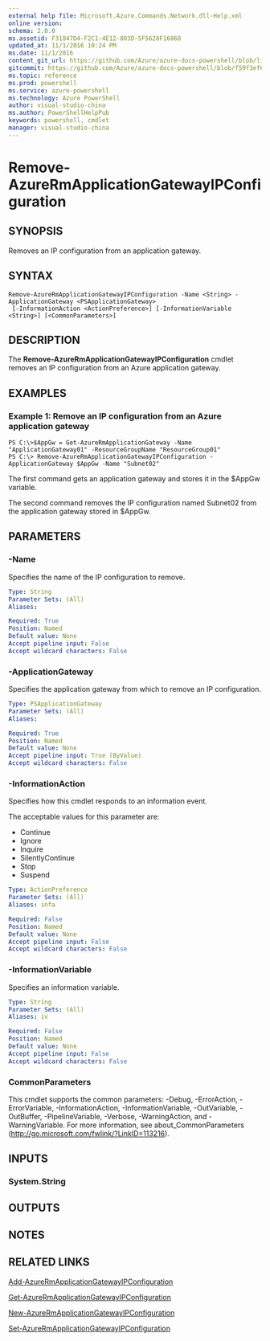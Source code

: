 ```yaml
---
external help file: Microsoft.Azure.Commands.Network.dll-Help.xml
online version: 
schema: 2.0.0
ms.assetid: F31847D4-F2C1-4E12-803D-5F5628F16868
updated_at: 11/1/2016 10:24 PM
ms.date: 11/1/2016
content_git_url: https://github.com/Azure/azure-docs-powershell/blob/live/azureps-cmdlets-docs/ResourceManager/AzureRM.Network/v2.1.0/Remove-AzureRmApplicationGatewayIPConfiguration.md
gitcommit: https://github.com/Azure/azure-docs-powershell/blob/f59f3ef60bc592383812213e69fd77ba950759ed/azureps-cmdlets-docs/ResourceManager/AzureRM.Network/v2.1.0/Remove-AzureRmApplicationGatewayIPConfiguration.md
ms.topic: reference
ms.prod: powershell
ms.service: azure-powershell
ms.technology: Azure PowerShell
author: visual-studio-china
ms.author: PowerShellHelpPub
keywords: powershell, cmdlet
manager: visual-studio-china
---
```


# Remove-AzureRmApplicationGatewayIPConfiguration

## SYNOPSIS
Removes an IP configuration from an application gateway.

## SYNTAX

```
Remove-AzureRmApplicationGatewayIPConfiguration -Name <String> -ApplicationGateway <PSApplicationGateway>
 [-InformationAction <ActionPreference>] [-InformationVariable <String>] [<CommonParameters>]
```

## DESCRIPTION
The **Remove-AzureRmApplicationGatewayIPConfiguration** cmdlet removes an IP configuration from an Azure application gateway.

## EXAMPLES

### Example 1: Remove an IP configuration from an Azure application gateway
```
PS C:\>$AppGw = Get-AzureRmApplicationGateway -Name "ApplicationGateway01" -ResourceGroupName "ResourceGroup01"
PS C:\> Remove-AzureRmApplicationGatewayIPConfiguration -ApplicationGateway $AppGw -Name "Subnet02"
```

The first command gets an application gateway and stores it in the $AppGw variable.

The second command removes the IP configuration named Subnet02 from the application gateway stored in $AppGw.

## PARAMETERS

### -Name
Specifies the name of the IP configuration to remove.

```yaml
Type: String
Parameter Sets: (All)
Aliases: 

Required: True
Position: Named
Default value: None
Accept pipeline input: False
Accept wildcard characters: False
```

### -ApplicationGateway
Specifies the application gateway from which to remove an IP configuration.

```yaml
Type: PSApplicationGateway
Parameter Sets: (All)
Aliases: 

Required: True
Position: Named
Default value: None
Accept pipeline input: True (ByValue)
Accept wildcard characters: False
```

### -InformationAction
Specifies how this cmdlet responds to an information event.

The acceptable values for this parameter are:

- Continue
- Ignore
- Inquire
- SilentlyContinue
- Stop
- Suspend

```yaml
Type: ActionPreference
Parameter Sets: (All)
Aliases: infa

Required: False
Position: Named
Default value: None
Accept pipeline input: False
Accept wildcard characters: False
```

### -InformationVariable
Specifies an information variable.

```yaml
Type: String
Parameter Sets: (All)
Aliases: iv

Required: False
Position: Named
Default value: None
Accept pipeline input: False
Accept wildcard characters: False
```

### CommonParameters
This cmdlet supports the common parameters: -Debug, -ErrorAction, -ErrorVariable, -InformationAction, -InformationVariable, -OutVariable, -OutBuffer, -PipelineVariable, -Verbose, -WarningAction, and -WarningVariable. For more information, see about_CommonParameters (http://go.microsoft.com/fwlink/?LinkID=113216).

## INPUTS

### System.String

## OUTPUTS

## NOTES

## RELATED LINKS

[Add-AzureRmApplicationGatewayIPConfiguration](xref:ResourceManager/AzureRM.Network/v2.1.0/Add-AzureRmApplicationGatewayIPConfiguration.md)

[Get-AzureRmApplicationGatewayIPConfiguration](xref:ResourceManager/AzureRM.Network/v2.1.0/Get-AzureRmApplicationGatewayIPConfiguration.md)

[New-AzureRmApplicationGatewayIPConfiguration](xref:ResourceManager/AzureRM.Network/v2.1.0/New-AzureRmApplicationGatewayIPConfiguration.md)

[Set-AzureRmApplicationGatewayIPConfiguration](xref:ResourceManager/AzureRM.Network/v2.1.0/Set-AzureRmApplicationGatewayIPConfiguration.md)



